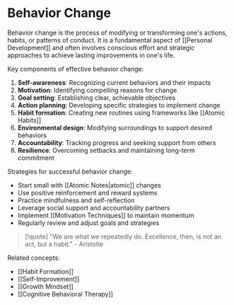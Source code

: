 # Behavior Change

Behavior change is the process of modifying or transforming one's actions, habits, or patterns of conduct. It is a fundamental aspect of [[Personal Development]] and often involves conscious effort and strategic approaches to achieve lasting improvements in one's life.

Key components of effective behavior change:

1. **Self-awareness**: Recognizing current behaviors and their impacts
2. **Motivation**: Identifying compelling reasons for change
3. **Goal setting**: Establishing clear, achievable objectives
4. **Action planning**: Developing specific strategies to implement change
5. **Habit formation**: Creating new routines using frameworks like [[Atomic Habits]]
6. **Environmental design**: Modifying surroundings to support desired behaviors
7. **Accountability**: Tracking progress and seeking support from others
8. **Resilience**: Overcoming setbacks and maintaining long-term commitment

Strategies for successful behavior change:

- Start small with [[Atomic Notes|atomic]] changes
- Use positive reinforcement and reward systems
- Practice mindfulness and self-reflection
- Leverage social support and accountability partners
- Implement [[Motivation Techniques]] to maintain momentum
- Regularly review and adjust goals and strategies

> [!quote] "We are what we repeatedly do. Excellence, then, is not an act, but a habit." - Aristotle

Related concepts:

- [[Habit Formation]]
- [[Self-Improvement]]
- [[Growth Mindset]]
- [[Cognitive Behavioral Therapy]]
